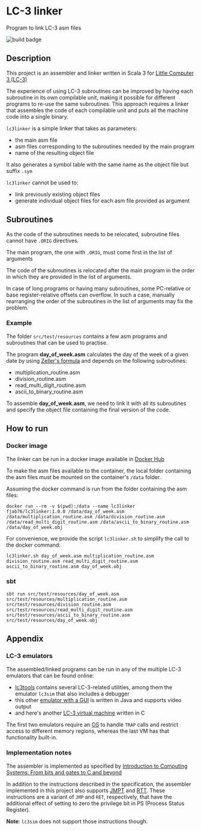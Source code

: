 # LC-3 linker

Program to link LC-3 asm files

![build badge](https://codebuild.eu-west-1.amazonaws.com/badges?uuid=eyJlbmNyeXB0ZWREYXRhIjoiNXh0VVp1M3BYQUJqWEJIMW10U1d2QlVoR0g5dXd2ZnNpcVpFMVpmaFAvWkRib3BRd2NpRjBSUWlMWTB2SmFGQ01VakUzbmYyVTFyRm42ZjFPVG8yTTBFPSIsIml2UGFyYW1ldGVyU3BlYyI6IlhLby9BeXRnOHROOTdYQzUiLCJtYXRlcmlhbFNldFNlcmlhbCI6MX0%3D&branch=main)


## Description

This project is an assembler and linker written in Scala 3 for [Little Computer 3 (LC-3)](https://en.wikipedia.org/wiki/Little_Computer_3)

The experience of using LC-3 subroutines can be improved by having each subroutine in its own compilable unit, making it possible for different programs to re-use the same subroutines.
This approach requires a linker that assembles the code of each compilable unit and puts all the machine code into a single binary.

`lc3linker` is a simple linker that takes as parameters: 

- the main asm file
- asm files corresponding to the subroutines needed by the main program
- name of the resulting object file

It also generates a symbol table with the same name as the object file but suffix `.sym`

`lc3linker` cannot be used to:

- link previously existing object files
- generate individual object files for each asm file provided as argument


## Subroutines

As the code of the subroutines needs to be relocated, subroutine files cannot have `.ORIG` directives.

The main program, the one with `.ORIG`, must come first in the list of arguments

The code of the subroutines is relocated after the main program in the order in which they are provided in the list of arguments.

In case of long programs or having many subroutines, some PC-relative or base register-relative offsets can overflow. In such a case,
manually rearranging the order of the subroutines in the list of arguments may fix the problem.


### Example

The folder `src/test/resources` contains a few asm programs and subroutines that can be used to practise. 

The program __day_of_week.asm__ calculates the day of the week of a given date by using [Zeller's formula](https://en.wikipedia.org/wiki/Zeller%27s_congruence) and depends on the following subroutines:

- multiplication_routine.asm
- division_routine.asm
- read_multi_digit_routine.asm
- ascii_to_binary_routine.asm

To assemble __day_of_week.asm__, we need to link it with all its subroutines and specify the object file containing the final version of the code.

 
## How to run

### Docker image

The linker can be run in a docker image available in [Docker Hub](https://hub.docker.com/repository/docker/fjab76/lc3linker)

To make the asm files available to the container, the local folder containing the asm files must be mounted on 
the container's `/data` folder.

Assuming the docker command is run from the folder containing the asm files:

```
docker run --rm -v $(pwd):/data --name lc3linker fjab76/lc3linker:1.0.0 /data/day_of_week.asm /data/multiplication_routine.asm /data/division_routine.asm /data/read_multi_digit_routine.asm /data/ascii_to_binary_routine.asm /data/day_of_week.obj
```

For convenience, we provide the script `lc3linker.sh` to simplify the call to the docker command:

```
lc3linker.sh day_of_week.asm multiplication_routine.asm division_routine.asm read_multi_digit_routine.asm ascii_to_binary_routine.asm day_of_week.obj
```


### sbt

```
sbt run src/test/resources/day_of_week.asm src/test/resources/multiplication_routine.asm src/test/resources/division_routine.asm src/test/resources/read_multi_digit_routine.asm src/test/resources/ascii_to_binary_routine.asm src/test/resources/day_of_week.obj
```

## Appendix

### LC-3 emulators

The assembled/linked programs can be run in any of the multiple LC-3 emulators that can be found online:

- [lc3tools](https://highered.mheducation.com/sites/0072467509/student_view0/lc-3_simulator.html) contains several LC-3-related utilities, among them the emulator `lc3sim` that also includes a debugger
- this other [emulator with a GUI](https://www.cis.upenn.edu/~milom/cse240-Fall05/handouts/lc3guide.html) is written in Java and supports video output 
- and here's another [LC-3 virtual machine](https://www.jmeiners.com/lc3-vm/) written in C

The first two emulators require an [OS](https://acg.cis.upenn.edu/milom/cse240-Fall05/handouts/code/lc3os.asm) to handle `TRAP` calls and
restrict access to different memory regions, whereas the last VM has that functionality built-in.


### Implementation notes

The assembler is implemented as specified by [Introduction to Computing Systems: From bits and gates to C and beyond](https://highered.mheducation.com/sites/0072467509/)

In addition to the instructions described in the specification, the assembler implemented in this project also supports [JMPT](https://acg.cis.upenn.edu/milom/cse240-Fall05/handouts/Ch09-a.pdf) and [RTT](https://acg.cis.upenn.edu/milom/cse240-Fall05/handouts/Ch09-a.pdf). 
These instructions are a variant of `JMP` and `RET`, respectively, that have the additional effect of setting to zero the privilege bit in PS (Process Status Register).

__Note__: `lc3sim` does not support those instructions though.

